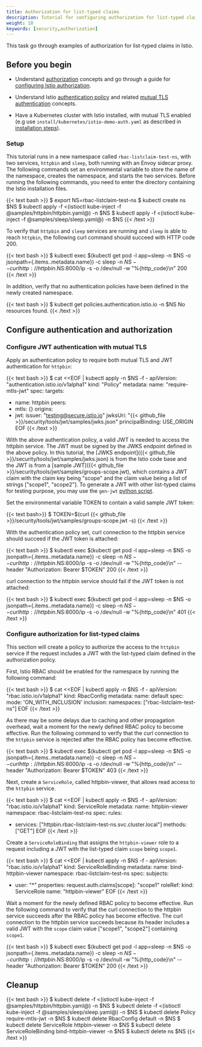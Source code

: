 ```yaml
---
title: Authorization for list-typed claims
description: Tutorial for configuring authorization for list-typed claims in Istio.
weight: 10
keywords: [security,authorization]
---
```


This task go through examples of authorization for list-typed claims in Istio.

## Before you begin

* Understand [authorization](/docs/concepts/security/#authorization) concepts and go through a guide for [configuring Istio authorization](/docs/tasks/security/role-based-access-control).

* Understand Istio [authentication policy](/docs/concepts/security/#authentication-policies) and related
[mutual TLS authentication](/docs/concepts/security/#mutual-tls-authentication) concepts.

* Have a Kubernetes cluster with Istio installed, with mutual TLS enabled (e.g use `install/kubernetes/istio-demo-auth.yaml` as described in
[installation steps](/docs/setup/kubernetes/quick-start/#installation-steps)).

### Setup

This tutorial runs in a new namespace called `rbac-listclaim-test-ns`, with two services, `httpbin` and `sleep`, both running with an Envoy sidecar proxy. The following commands set an environmental variable to store the name of the namespace, creates the namespace, and starts the two services. Before running the following commands, you need to enter the directory containing the Istio installation files.

{{< text bash >}}
$ export NS=rbac-listclaim-test-ns
$ kubectl create ns $NS
$ kubectl apply -f <(istioctl kube-inject -f @samples/httpbin/httpbin.yaml@) -n $NS
$ kubectl apply -f <(istioctl kube-inject -f @samples/sleep/sleep.yaml@) -n $NS
{{< /text >}}

To verify that `httpbin` and `sleep` services are running and `sleep` is able to reach `httpbin`, the following curl command should succeed with HTTP code 200.

{{< text bash >}}
$ kubectl exec $(kubectl get pod -l app=sleep -n $NS -o jsonpath={.items..metadata.name}) -c sleep -n $NS -- curl http://httpbin.$NS:8000/ip -s -o /dev/null -w "%{http_code}\n"
200
{{< /text >}}

In addition, verify that no authentication policies have been defined in the newly created namespace.

{{< text bash >}}
$ kubectl get policies.authentication.istio.io -n $NS
No resources found.
{{< /text >}}

## Configure authentication and authorization

### Configure JWT authentication with mutual TLS

Apply an authentication policy to require both mutual TLS and JWT authentication for `httpbin`:

{{< text bash >}}
$ cat <<EOF | kubectl apply -n $NS -f -
apiVersion: "authentication.istio.io/v1alpha1"
kind: "Policy"
metadata:
  name: "require-mtls-jwt"
spec:
  targets:
  - name: httpbin
  peers:
  - mtls: {}
  origins:
  - jwt:
      issuer: "testing@secure.istio.io"
      jwksUri: "{{< github_file >}}/security/tools/jwt/samples/jwks.json"
  principalBinding: USE_ORIGIN
EOF
{{< /text >}}

With the above authentication policy, a valid JWT is needed to access the httpbin service.
The JWT must be signed by the JWKS endpoint defined in the above policy.
In this tutorial, the [JWKS endpoint]({{< github_file >}}/security/tools/jwt/samples/jwks.json) is
from the Istio code base and the JWT is from a [sample JWT]({{< github_file >}}/security/tools/jwt/samples/groups-scope.jwt),
which contains a JWT claim with the claim key being "scope" and the claim value being a list of
strings ["scope1", "scope2"]. To generate a JWT with other list-typed claims for testing purpose, you may use
the `gen-jwt` [python script]({{<github_file>}}/security/tools/jwt/samples/gen-jwt.py).

Set the environmental variable TOKEN to contain a valid sample JWT token:

{{< text bash>}}
$ TOKEN=$(curl {{< github_file >}}/security/tools/jwt/samples/groups-scope.jwt -s)
{{< /text >}}

With the authentication policy set, curl connection to the httpbin service should succeed if the JWT token is attached:

{{< text bash >}}
$ kubectl exec $(kubectl get pod -l app=sleep -n $NS -o jsonpath={.items..metadata.name}) -c sleep -n $NS -- curl http://httpbin.$NS:8000/ip -s -o /dev/null -w "%{http_code}\n" --header "Authorization: Bearer $TOKEN"
200
{{< /text >}}

curl connection to the httpbin service should fail if the JWT token is not attached:

{{< text bash >}}
$ kubectl exec $(kubectl get pod -l app=sleep -n $NS -o jsonpath={.items..metadata.name}) -c sleep -n $NS -- curl http://httpbin.$NS:8000/ip -s -o /dev/null -w "%{http_code}\n"
401
{{< /text >}}

### Configure authorization for list-typed claims

This section will create a policy to authorize the access to the `httpbin` service if the request includes a JWT
with the list-typed claim defined in the authorization policy.

First, Istio RBAC should be enabled for the namespace by running the following command:

{{< text bash >}}
$ cat <<EOF | kubectl apply -n $NS -f -
apiVersion: "rbac.istio.io/v1alpha1"
kind: RbacConfig
metadata:
  name: default
spec:
  mode: 'ON_WITH_INCLUSION'
  inclusion:
    namespaces: ["rbac-listclaim-test-ns"]
EOF
{{< /text >}}

As there may be some delays due to caching and other propagation overhead, wait a moment for the newly
defined RBAC policy to become effective. Run the following command to verify that the curl connection
to the `httpbin` service is rejected after the RBAC policy has become effective.

{{< text bash >}}
$ kubectl exec $(kubectl get pod -l app=sleep -n $NS -o jsonpath={.items..metadata.name}) -c sleep -n $NS -- curl http://httpbin.$NS:8000/ip -s -o /dev/null -w "%{http_code}\n" --header "Authorization: Bearer $TOKEN"
403
{{< /text >}}

Next, create a `ServiceRole`, called httpbin-viewer, that allows read access to the `httpbin` service.

{{< text bash >}}
$ cat <<EOF | kubectl apply -n $NS -f -
apiVersion: "rbac.istio.io/v1alpha1"
kind: ServiceRole
metadata:
  name: httpbin-viewer
  namespace: rbac-listclaim-test-ns
spec:
  rules:
  - services: ["httpbin.rbac-listclaim-test-ns.svc.cluster.local"]
    methods: ["GET"]
EOF
{{< /text >}}

Create a `ServiceRoleBinding` that assigns the `httpbin-viewer` role to a request including a JWT
with the list-typed claim `scope` being `scope1`.

{{< text bash >}}
$ cat <<EOF | kubectl apply -n $NS -f -
apiVersion: "rbac.istio.io/v1alpha1"
kind: ServiceRoleBinding
metadata:
  name: bind-httpbin-viewer
  namespace: rbac-listclaim-test-ns
spec:
  subjects:
  - user: "*"
    properties:
      request.auth.claims[scope]: "scope1"
  roleRef:
    kind: ServiceRole
    name: "httpbin-viewer"
EOF
{{< /text >}}

Wait a moment for the newly defined RBAC policy to become effective. Run the following command to verify that
the curl connection to the httpbin service succeeds after the RBAC policy has become effective. The curl
connection to the httpbin service succeeds because its header includes a valid JWT with the `scope` claim
value ["scope1", "scope2"] containing `scope1`.

{{< text bash >}}
$ kubectl exec $(kubectl get pod -l app=sleep -n $NS -o jsonpath={.items..metadata.name}) -c sleep -n $NS -- curl http://httpbin.$NS:8000/ip -s -o /dev/null -w "%{http_code}\n" --header "Authorization: Bearer $TOKEN"
200
{{< /text >}}

## Cleanup

{{< text bash >}}
$ kubectl delete -f <(istioctl kube-inject -f @samples/httpbin/httpbin.yaml@) -n $NS
$ kubectl delete -f <(istioctl kube-inject -f @samples/sleep/sleep.yaml@) -n $NS
$ kubectl delete Policy require-mtls-jwt -n $NS
$ kubectl delete RbacConfig default -n $NS
$ kubectl delete ServiceRole httpbin-viewer -n $NS
$ kubectl delete ServiceRoleBinding bind-httpbin-viewer -n $NS
$ kubectl delete ns $NS
{{< /text >}}
